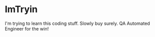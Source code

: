 # ImTryin

I'm trying to learn this coding stuff. Slowly buy surely. QA Automated Engineer for the win!

